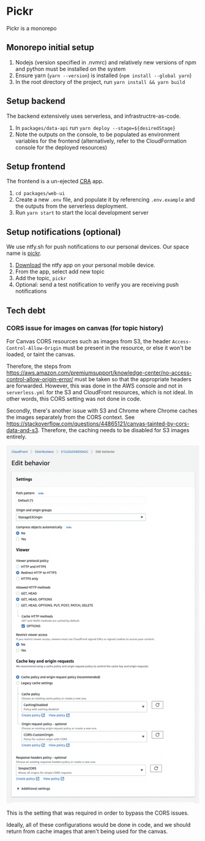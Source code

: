 # Pickr

Pickr is a monorepo

## Monorepo initial setup

1. Nodejs (version specified in .nvmrc) and relatively new versions of npm and python must be installed on the system
2. Ensure yarn (`yarn --version`) is installed (`npm install --global yarn`)
3. In the root directory of the project, run `yarn install && yarn build`

## Setup backend

The backend extensively uses serverless, and infrastructre-as-code.

1. In `packages/data-api` run `yarn deploy --stage=${desiredStage}`
2. Note the outputs on the console, to be populated as environment variables for the frontend (alternatively, refer to the CloudFormation console for the deployed resources)

## Setup frontend

The frontend is a un-ejected [CRA](https://create-react-app.dev/) app.

1. `cd packages/web-ui`
2. Create a new `.env` file, and populate it by referencing `.env.example` and the outputs from the serverless deployment.
3. Run `yarn start` to start the local development server

## Setup notifications (optional)

We use ntfy.sh for push notifications to our personal devices. Our space name is [pickr](https://ntfy.sh/pickr).

1. [Download](https://ntfy.sh/) the ntfy app on your personal mobile device.
2. From the app, select add new topic
3. Add the topic, `pickr`
4. Optional: send a test notification to verify you are receiving push notifications

## Tech debt

### CORS issue for images on canvas (for topic history)

For Canvas CORS resources such as images from S3, the header `Access-Control-Allow-Origin` must be present in the resource, or else it won't be loaded, or taint the canvas.

Therefore, the steps from https://aws.amazon.com/premiumsupport/knowledge-center/no-access-control-allow-origin-error/ must be taken so that the appropriate headers are forwarded. However, this was done in the AWS console and not in `serverless.yml` for the S3 and CloudFront resources, which is not ideal. In other words, this CORS setting was not done in code.

Secondly, there's another issue with S3 and Chrome where Chrome caches the images separately from the CORS context. See https://stackoverflow.com/questions/44865121/canvas-tainted-by-cors-data-and-s3. Therefore, the caching needs to be disabled for S3 images entirely.

![CORS config on AWS console](/docs/cloudfront-cors/CORS_setting_2022-04-25_at_1.16.18_AM.png)

This is the setting that was required in order to bypass the CORS issues.

Ideally, all of these configurations would be done in code, and we should return from cache images that aren't being used for the canvas.
